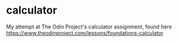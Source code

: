 # calculator
My attempt at The Odin Project's calculator assignment, found here https://www.theodinproject.com/lessons/foundations-calculator
